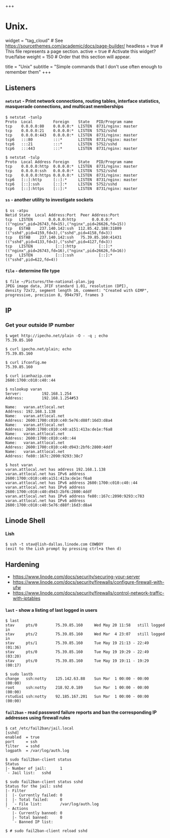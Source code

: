 +++
# Unix.
widget = "tag_cloud"  # See https://sourcethemes.com/academic/docs/page-builder/
headless = true  # This file represents a page section.
active = true  # Activate this widget? true/false
weight = 150  # Order that this section will appear.

title = "Unix"
subtitle = "Simple commands that I don't use often enough to remember them"
+++

## Listeners

#### `netstat` - Print network connections, routing tables, interface statistics, masquerade connections, and multicast memberships

```shell
$ netstat -tunlp
Proto  Local         Foreign    State   PID/Program name
tcp    0.0.0.0:80    0.0.0.0:*  LISTEN  8731/nginx: master
tcp    0.0.0.0:21    0.0.0.0:*  LISTEN  5752/sshd
tcp    0.0.0.0:443   0.0.0.0:*  LISTEN  8731/nginx: master
tcp6   :::80         :::*       LISTEN  8731/nginx: master
tcp6   :::21         :::*       LISTEN  5752/sshd
tcp6   :::443        :::*       LISTEN  8731/nginx: master

$ netstat -tulp
Proto  Local Address Foreign    State   PID/Program name
tcp    0.0.0.0:http  0.0.0.0:*  LISTEN  8731/nginx: master
tcp    0.0.0.0:ssh   0.0.0.0:*  LISTEN  5752/sshd
tcp    0.0.0.0:https 0.0.0.0:*  LISTEN  8731/nginx: master
tcp6   [::]:http     [::]:*     LISTEN  8731/nginx: master
tcp6   [::]:ssh      [::]:*     LISTEN  5752/sshd
tcp6   [::]:https    [::]:*     LISTEN  8731/nginx: master
```

#### `ss` - another utility to investigate sockets

```shell
$ ss -atpu
Netid State  Local Address:Port  Peer Address:Port
tcp   LISTEN       0.0.0.0:http       0.0.0.0:*      (("nginx",pid=26743,fd=15),("nginx",pid=26626,fd=15))
tcp   ESTAB    237.140.142:ssh  112.85.42.188:31809  (("sshd",pid=4159,fd=3),("sshd",pid=4158,fd=3))
tcp   ESTAB    237.140.142:ssh   75.39.85.160:41431  (("sshd",pid=4133,fd=3),("sshd",pid=4127,fd=3))
tcp   LISTEN          [::]:http          [::]:*      (("nginx",pid=26743,fd=16),("nginx",pid=26626,fd=16))
tcp   LISTEN          [::]:ssh           [::]:*      (("sshd",pid=622,fd=4))
```

#### `file` - determine file type

```shell
$ file ~/Pictures/the-national-plan.jpg
JPEG image data, JFIF standard 1.01, resolution (DPI),
density 72x72, segment length 16, comment: "Created with GIMP",
progressive, precision 8, 994x797, frames 3
```

## IP

### Get your outside IP number

```shell
$ wget http://ipecho.net/plain -O - -q ; echo
75.39.85.160

$ curl ipecho.net/plain; echo
75.39.85.160

$ curl ifconfig.me
75.39.85.160

$ curl icanhazip.com
2600:1700:c010:c40::44

$ nslookup varan
Server:         192.168.1.254
Address:        192.168.1.254#53

Name:   varan.attlocal.net
Address: 192.168.1.138
Name:   varan.attlocal.net
Address: 2600:1700:c010:c40:5e76:d88f:16d3:d8a4
Name:   varan.attlocal.net
Address: 2600:1700:c010:c40:a151:413a:de1e:f6a8
Name:   varan.attlocal.net
Address: 2600:1700:c010:c40::44
Name:   varan.attlocal.net
Address: 2600:1700:c010:c40:d943:2bf6:2800:4ddf
Name:   varan.attlocal.net
Address: fe80::167c:2090:9293:38c7

$ host varan
varan.attlocal.net has address 192.168.1.138
varan.attlocal.net has IPv6 address 2600:1700:c010:c40:a151:413a:de1e:f6a8
varan.attlocal.net has IPv6 address 2600:1700:c010:c40::44
varan.attlocal.net has IPv6 address 2600:1700:c010:c40:d943:2bf6:2800:4ddf
varan.attlocal.net has IPv6 address fe80::167c:2090:9293:c783
varan.attlocal.net has IPv6 address 2600:1700:c010:c40:5e76:d88f:16d3:d8a4
```

## Linode Shell

#### Lish

	$ ssh -t stav@lish-dallas.linode.com COWBOY
	(exit to the Lish prompt by pressing ctrl+a then d)

## Hardening

* https://www.linode.com/docs/security/securing-your-server
* https://www.linode.com/docs/security/firewalls/configure-firewall-with-ufw
* https://www.linode.com/docs/security/firewalls/control-network-traffic-with-iptables

#### `last` - show a listing of last logged in users

```shell
$ last
stav     pts/0        75.39.85.160     Wed May 20 11:58   still logged in
stav     pts/2        75.39.85.160     Wed Mar  4 23:07   still logged in
stav     pts/1        75.39.85.160     Tue May 19 21:13 - 22:49  (01:36)
stav     pts/0        75.39.85.160     Tue May 19 19:29 - 22:49  (03:20)
stav     pts/0        75.39.85.160     Tue May 19 19:11 - 19:29  (00:17)

$ sudo lastb
change   ssh:notty    125.142.63.88    Sun Mar  1 00:00 - 00:00  (00:00)
root     ssh:notty    218.92.0.189     Sun Mar  1 00:00 - 00:00  (00:00)
rstudio1 ssh:notty    92.185.167.201   Sun Mar  1 00:00 - 00:00  (00:00)
```

#### `fail2ban` - read password failure reports and ban the corresponding IP addresses using firewall rules

```shell
$ cat /etc/fail2ban/jail.local
[sshd]
enabled  = true
port     = ssh
filter   = sshd
logpath  = /var/log/auth.log

$ sudo fail2ban-client status
Status
|- Number of jail:      1
`- Jail list:   sshd

$ sudo fail2ban-client status sshd
Status for the jail: sshd
|- Filter
|  |- Currently failed: 0
|  |- Total failed:     0
|  `- File list:        /var/log/auth.log
`- Actions
   |- Currently banned: 0
   |- Total banned:     0
   `- Banned IP list:

$ # sudo fail2ban-client reload sshd
```
